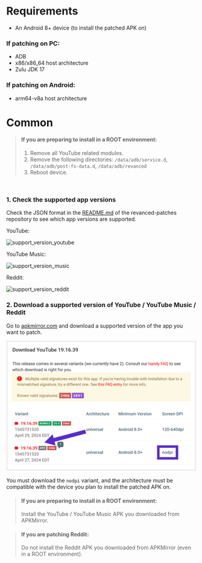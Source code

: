 Requirements
==

- An Android 8+ device (to install the patched APK on)

### If patching on PC:

- ADB
- x86/x86_64 host architecture
- Zulu JDK 17

### If patching on Android:

- arm64-v8a host architecture

Common
==

> #### If you are preparing to install in a **ROOT environment**:
>
> 1. Remove all YouTube related modules.
> 2. Remove the following directories: `/data/adb/service.d`, `/data/adb/post-fs-data.d`, `/data/adb/revanced`
> 3. Reboot device.

​
### 1. Check the supported app versions

 Check the JSON format in the [README.md](https://github.com/inotia00/revanced-patches/tree/revanced-extended#-json-format) of the revanced-patches repository to see which app versions are supported.

YouTube:

![support_version_youtube](https://github.com/inotia00/revanced-documentation/blob/main/images/compatible_packages_youtube.png)


YouTube Music:

![support_version_music](https://github.com/inotia00/revanced-documentation/blob/main/images/compatible_packages_youtube_music.png)


Reddit:

![support_version_reddit](https://github.com/inotia00/revanced-documentation/blob/main/images/compatible_packages_reddit.png)


### 2. Download a supported version of YouTube / YouTube Music / Reddit

Go to [apkmirror.com](https://www.apkmirror.com/) and download a supported version of the app you want to patch.

![APKMIRROR](https://github.com/inotia00/revanced-documentation/blob/main/images/apkmirror_youtube.png)

You must download the `nodpi` variant, and the architecture must be compatible with the device you plan to install the patched APK on.


> #### If you are preparing to install in a **ROOT environment**:
> 
> Install the YouTube / YouTube Music APK you downloaded from APKMirror. 

> #### If you are patching Reddit:
>
> Do not install the Reddit APK you downloaded from APKMirror (even in a ROOT environment).
